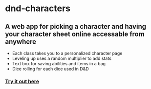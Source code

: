 # dnd-characters
## A web app for picking a character and having your character sheet online accessable from anywhere
- Each class takes you to a personalized character page
- Leveling up uses a random multiplier to add stats
- Text box for saving abilities and items in a bag
- Dice rolling for each dice used in D&D
### [Try it out here](github.io/tyler1836/dnd-characters)
